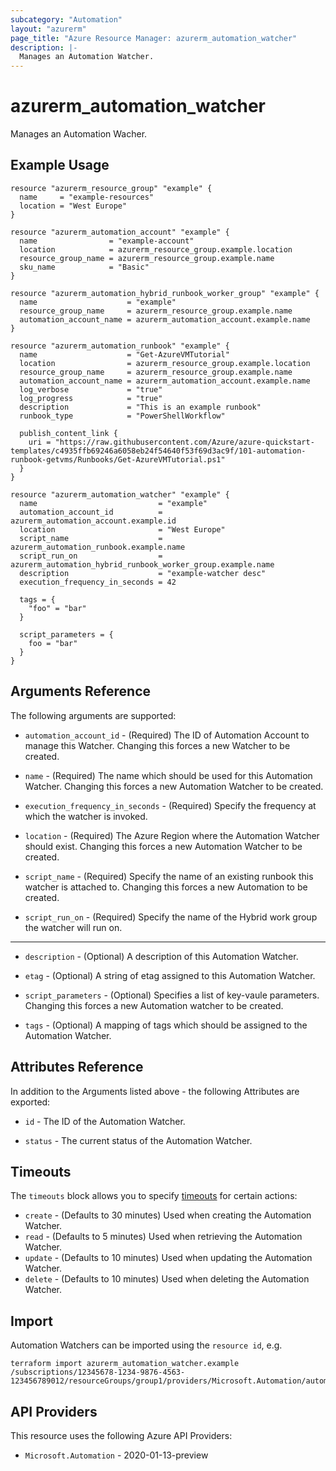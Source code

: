 ```yaml
---
subcategory: "Automation"
layout: "azurerm"
page_title: "Azure Resource Manager: azurerm_automation_watcher"
description: |-
  Manages an Automation Watcher.
---
```


# azurerm_automation_watcher

Manages an Automation Wacher.

## Example Usage

```hcl
resource "azurerm_resource_group" "example" {
  name     = "example-resources"
  location = "West Europe"
}

resource "azurerm_automation_account" "example" {
  name                = "example-account"
  location            = azurerm_resource_group.example.location
  resource_group_name = azurerm_resource_group.example.name
  sku_name            = "Basic"
}

resource "azurerm_automation_hybrid_runbook_worker_group" "example" {
  name                    = "example"
  resource_group_name     = azurerm_resource_group.example.name
  automation_account_name = azurerm_automation_account.example.name
}

resource "azurerm_automation_runbook" "example" {
  name                    = "Get-AzureVMTutorial"
  location                = azurerm_resource_group.example.location
  resource_group_name     = azurerm_resource_group.example.name
  automation_account_name = azurerm_automation_account.example.name
  log_verbose             = "true"
  log_progress            = "true"
  description             = "This is an example runbook"
  runbook_type            = "PowerShellWorkflow"

  publish_content_link {
    uri = "https://raw.githubusercontent.com/Azure/azure-quickstart-templates/c4935ffb69246a6058eb24f54640f53f69d3ac9f/101-automation-runbook-getvms/Runbooks/Get-AzureVMTutorial.ps1"
  }
}

resource "azurerm_automation_watcher" "example" {
  name                           = "example"
  automation_account_id          = azurerm_automation_account.example.id
  location                       = "West Europe"
  script_name                    = azurerm_automation_runbook.example.name
  script_run_on                  = azurerm_automation_hybrid_runbook_worker_group.example.name
  description                    = "example-watcher desc"
  execution_frequency_in_seconds = 42

  tags = {
    "foo" = "bar"
  }

  script_parameters = {
    foo = "bar"
  }
}
```

## Arguments Reference

The following arguments are supported:

* `automation_account_id` - (Required) The ID of Automation Account to manage this Watcher. Changing this forces a new Watcher to be created.

* `name` - (Required) The name which should be used for this Automation Watcher. Changing this forces a new Automation Watcher to be created.

* `execution_frequency_in_seconds` - (Required) Specify the frequency at which the watcher is invoked.

* `location` - (Required) The Azure Region where the Automation Watcher should exist. Changing this forces a new Automation Watcher to be created.

* `script_name` - (Required) Specify the name of an existing runbook this watcher is attached to. Changing this forces a new Automation to be created.

* `script_run_on` - (Required) Specify the name of the Hybrid work group the watcher will run on.

---

* `description` - (Optional) A description of this Automation Watcher.

* `etag` - (Optional) A string of etag assigned to this Automation Watcher.

* `script_parameters` - (Optional) Specifies a list of key-vaule parameters. Changing this forces a new Automation watcher to be created.

* `tags` - (Optional) A mapping of tags which should be assigned to the Automation Watcher.

## Attributes Reference

In addition to the Arguments listed above - the following Attributes are exported:

* `id` - The ID of the Automation Watcher.

* `status` - The current status of the Automation Watcher.

## Timeouts

The `timeouts` block allows you to specify [timeouts](https://www.terraform.io/language/resources/syntax#operation-timeouts) for certain actions:

* `create` - (Defaults to 30 minutes) Used when creating the Automation Watcher.
* `read` - (Defaults to 5 minutes) Used when retrieving the Automation Watcher.
* `update` - (Defaults to 10 minutes) Used when updating the Automation Watcher.
* `delete` - (Defaults to 10 minutes) Used when deleting the Automation Watcher.

## Import

Automation Watchers can be imported using the `resource id`, e.g.

```shell
terraform import azurerm_automation_watcher.example /subscriptions/12345678-1234-9876-4563-123456789012/resourceGroups/group1/providers/Microsoft.Automation/automationAccounts/account1/watchers/watch1
```

## API Providers
<!-- This section is generated, changes will be overwritten -->
This resource uses the following Azure API Providers:

* `Microsoft.Automation` - 2020-01-13-preview

